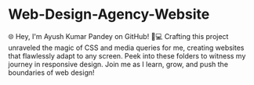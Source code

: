 # Web-Design-Agency-Website
🌐 Hey, I'm Ayush Kumar Pandey on GitHub! 🎨💻  Crafting this project unraveled the magic of CSS and media queries for me, creating websites that flawlessly adapt to any screen. Peek into these folders to witness my journey in responsive design. Join me as I learn, grow, and push the boundaries of web design!
